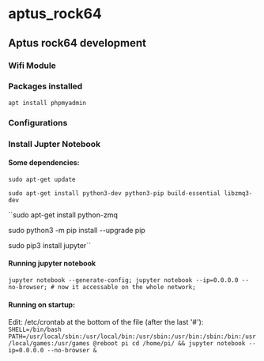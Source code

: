 # aptus_rock64
## Aptus rock64 development

### Wifi Module


### Packages installed
``apt install phpmyadmin``


### Configurations


### Install Jupter Notebook

#### Some dependencies:
``sudo apt-get update ``

``sudo apt-get install python3-dev python3-pip build-essential libzmq3-dev``

``sudo apt-get install python-zmq

sudo python3 -m pip install --upgrade pip

sudo pip3 install jupyter``

#### Running jupyter notebook
``
jupyter notebook --generate-config;
jupyter notebook --ip=0.0.0.0 --no-browser; # now it accessable on the whole network;
``
#### Running on startup:
Edit: /etc/crontab at the bottom of the file (after the last '#'):
``
SHELL=/bin/bash
PATH=/usr/local/sbin:/usr/local/bin:/usr/sbin:/usr/bin:/sbin:/bin:/usr/local/games:/usr/games
@reboot pi cd /home/pi/ && jupyter notebook --ip=0.0.0.0 --no-browser &
``
